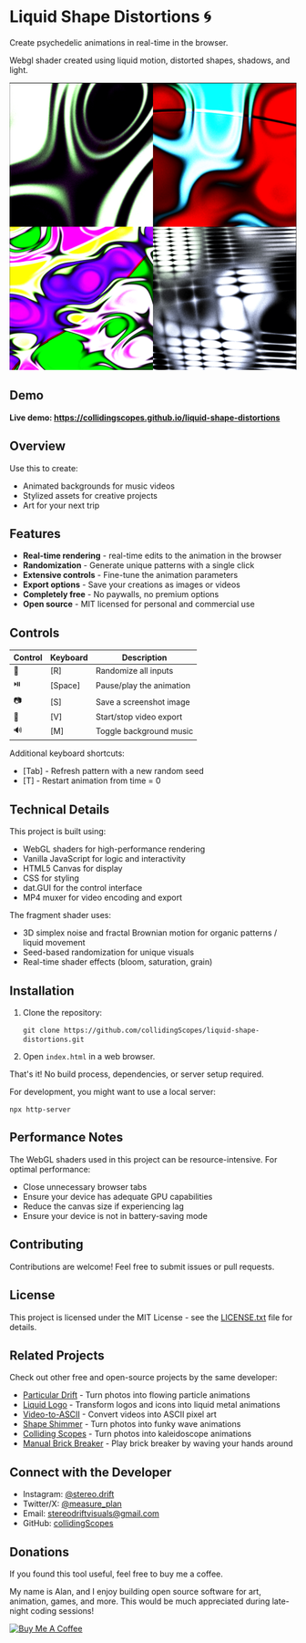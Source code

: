 # Liquid Shape Distortions 🌀

Create psychedelic animations in real-time in the browser.

Webgl shader created using liquid motion, distorted shapes, shadows, and light.

![Liquid Shape Distortions Example](assets/siteOGImage2.png)

## Demo

**Live demo: https://collidingscopes.github.io/liquid-shape-distortions**

## Overview

Use this to create:
- Animated backgrounds for music videos
- Stylized assets for creative projects
- Art for your next trip

## Features

- **Real-time rendering** - real-time edits to the animation in the browser
- **Randomization** - Generate unique patterns with a single click
- **Extensive controls** - Fine-tune the animation parameters 
- **Export options** - Save your creations as images or videos
- **Completely free** - No paywalls, no premium options
- **Open source** - MIT licensed for personal and commercial use

## Controls

| Control | Keyboard | Description |
|---------|----------|-------------|
| 🎲 | [R] | Randomize all inputs |
| ⏯️ | [Space] | Pause/play the animation |
| 📷 | [S] | Save a screenshot image |
| 🎥 | [V] | Start/stop video export |
| 🔊 | [M] | Toggle background music |

Additional keyboard shortcuts:
- [Tab] - Refresh pattern with a new random seed
- [T] - Restart animation from time = 0

## Technical Details

This project is built using:
- WebGL shaders for high-performance rendering
- Vanilla JavaScript for logic and interactivity
- HTML5 Canvas for display
- CSS for styling
- dat.GUI for the control interface
- MP4 muxer for video encoding and export

The fragment shader uses:
- 3D simplex noise and fractal Brownian motion for organic patterns / liquid movement
- Seed-based randomization for unique visuals
- Real-time shader effects (bloom, saturation, grain)

## Installation

1. Clone the repository:
   ```
   git clone https://github.com/collidingScopes/liquid-shape-distortions.git
   ```

2. Open `index.html` in a web browser.

That's it! No build process, dependencies, or server setup required.

For development, you might want to use a local server:
```
npx http-server
```

## Performance Notes

The WebGL shaders used in this project can be resource-intensive. For optimal performance:
- Close unnecessary browser tabs
- Ensure your device has adequate GPU capabilities
- Reduce the canvas size if experiencing lag
- Ensure your device is not in battery-saving mode

## Contributing

Contributions are welcome! Feel free to submit issues or pull requests.

## License

This project is licensed under the MIT License - see the [LICENSE.txt](LICENSE.txt) file for details.

## Related Projects

Check out other free and open-source projects by the same developer:

- [Particular Drift](https://collidingScopes.github.io/particular-drift) - Turn photos into flowing particle animations
- [Liquid Logo](https://collidingScopes.github.io/liquid-logo) - Transform logos and icons into liquid metal animations
- [Video-to-ASCII](https://collidingScopes.github.io/ascii) - Convert videos into ASCII pixel art
- [Shape Shimmer](https://collidingScopes.github.io/shimmer) - Turn photos into funky wave animations
- [Colliding Scopes](https://collidingScopes.github.io) - Turn photos into kaleidoscope animations
- [Manual Brick Breaker](https://manual-brick-breaker.netlify.app) - Play brick breaker by waving your hands around

## Connect with the Developer

- Instagram: [@stereo.drift](https://www.instagram.com/stereo.drift/)
- Twitter/X: [@measure_plan](https://x.com/measure_plan)
- Email: [stereodriftvisuals@gmail.com](mailto:stereodriftvisuals@gmail.com)
- GitHub: [collidingScopes](https://github.com/collidingScopes)

## Donations

If you found this tool useful, feel free to buy me a coffee. 

My name is Alan, and I enjoy building open source software for art, animation, games, and more. This would be much appreciated during late-night coding sessions!

[![Buy Me A Coffee](https://www.buymeacoffee.com/assets/img/custom_images/yellow_img.png)](https://www.buymeacoffee.com/stereoDrift)